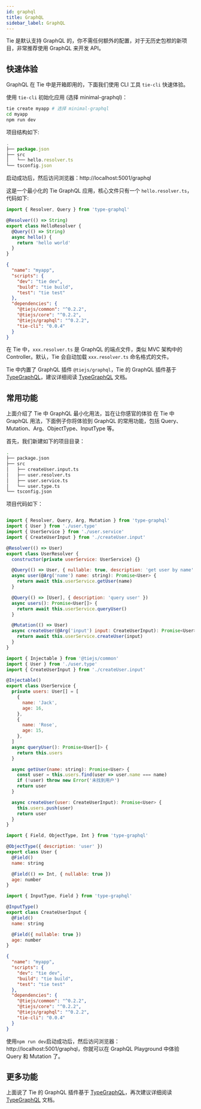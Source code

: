 ```yaml
---
id: graphql
title: GraphQL
sidebar_label: GraphQL
---
```


Tie 是默认支持 GraphQL 的，你不需任何额外的配置，对于无历史包袱的新项目，非常推荐使用 GraphQL 来开发 API。

## 快速体验

GraphQL 在 Tie 中是开箱即用的，下面我们使用 CLI 工具 `tie-cli` 快速体验。

使用 `tie-cli` 初始化应用 (选择 minimal-graphql)：

```bash
tie create myapp # 选择 minimal-graphql
cd myapp
npm run dev
```

项目结构如下:

```js
.
├── package.json
├── src
│   └── hello.resolver.ts
└── tsconfig.json
```

启动成功后，然后访问浏览器：http://localhost:5001/graphql

这是一个最小化的 Tie GraphQL 应用，核心文件只有一个 `hello.resolver.ts`，代码如下:

<!--DOCUSAURUS_CODE_TABS-->
<!--hello.resolver.ts-->

```js
import { Resolver, Query } from 'type-graphql'

@Resolver(() => String)
export class HelloResolver {
  @Query(() => String)
  async hello() {
    return 'hello world'
  }
}
```

<!--package.json-->

```json
{
  "name": "myapp",
  "scripts": {
    "dev": "tie dev",
    "build": "tie build",
    "test": "tie test"
  },
  "dependencies": {
    "@tiejs/common": "^0.2.2",
    "@tiejs/core": "^0.2.2",
    "@tiejs/graphql": "^0.2.2",
    "tie-cli": "0.0.4"
  }
}
```

<!--END_DOCUSAURUS_CODE_TABS-->

在 Tie 中，`xxx.resolver.ts` 是 GraphQL 的端点文件，类似 MVC 架构中的 Controller。默认，Tie 会自动加载 `xxx.resolver.ts` 命名格式的文件。

Tie 中内置了 GraphQL 插件 `@tiejs/graphql`，Tie 的 GraphQL 插件基于 [TypeGraphQL](https://github.com/MichalLytek/type-graphql)，建议详细阅读 [TypeGraphQL](https://github.com/MichalLytek/type-graphql) 文档。

## 常用功能

上面介绍了 Tie 中 GraphQL 最小化用法，旨在让你感官的体验 在 Tie 中 GraphQL 用法，下面例子你将体验到 GraphQL 的常用功能，包括 Query、Mutation、Arg、ObjectType、InputType 等。

首先，我们新建如下的项目目录：

```bash
.
├── package.json
├── src
│   ├── createUser.input.ts
│   ├── user.resolver.ts
│   ├── user.service.ts
│   └── user.type.ts
└── tsconfig.json
```

项目代码如下：

<!--DOCUSAURUS_CODE_TABS-->
<!--user.resolver.ts-->

```js

import { Resolver, Query, Arg, Mutation } from 'type-graphql'
import { User } from './user.type'
import { UserService } from './user.service'
import { CreateUserInput } from './createUser.input'

@Resolver(() => User)
export class UserResolver {
  constructor(private userService: UserService) {}

  @Query(() => User, { nullable: true, description: 'get user by name' })
  async user(@Arg('name') name: string): Promise<User> {
    return await this.userService.getUser(name)
  }

  @Query(() => [User], { description: 'query user' })
  async users(): Promise<User[]> {
    return await this.userService.queryUser()
  }

  @Mutation(() => User)
  async createUser(@Arg('input') input: CreateUserInput): Promise<User> {
    return await this.userService.createUser(input)
  }
}

```

<!--user.service.ts-->

```js
import { Injectable } from '@tiejs/common'
import { User } from './user.type'
import { CreateUserInput } from './createUser.input'

@Injectable()
export class UserService {
  private users: User[] = [
    {
      name: 'Jack',
      age: 16,
    },
    {
      name: 'Rose',
      age: 15,
    },
  ]
  async queryUser(): Promise<User[]> {
    return this.users
  }

  async getUser(name: string): Promise<User> {
    const user = this.users.find(user => user.name === name)
    if (!user) throw new Error('未找到用户')
    return user
  }

  async createUser(user: CreateUserInput): Promise<User> {
    this.users.push(user)
    return user
  }
}

```

<!--user.type.ts-->

```js
import { Field, ObjectType, Int } from 'type-graphql'

@ObjectType({ description: 'user' })
export class User {
  @Field()
  name: string

  @Field(() => Int, { nullable: true })
  age: number
}
```

<!--createUser.input.ts-->

```js
import { InputType, Field } from 'type-graphql'

@InputType()
export class CreateUserInput {
  @Field()
  name: string

  @Field({ nullable: true })
  age: number
}
```

<!--package.json-->

```json
{
  "name": "myapp",
  "scripts": {
    "dev": "tie dev",
    "build": "tie build",
    "test": "tie test"
  },
  "dependencies": {
    "@tiejs/common": "^0.2.2",
    "@tiejs/core": "^0.2.2",
    "@tiejs/graphql": "^0.2.2",
    "tie-cli": "0.0.4"
  }
}
```

<!--END_DOCUSAURUS_CODE_TABS-->

使用`npm run dev`启动成功后，然后访问浏览器：http://localhost:5001/graphql，你就可以在 GraphQL Playground 中体验 Query 和 Mutation 了。

## 更多功能

上面说了 Tie 的 GraphQL 插件基于 [TypeGraphQL](https://github.com/MichalLytek/type-graphql)，再次建议详细阅读 [TypeGraphQL](https://github.com/MichalLytek/type-graphql) 文档。
